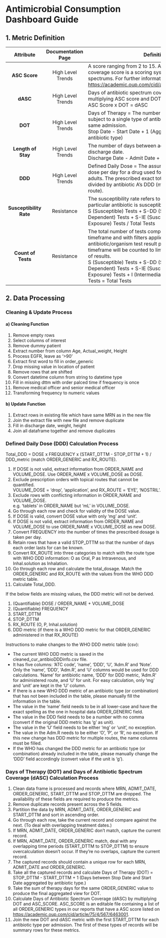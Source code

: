 # Antimicrobial Consumption Dashboard Guide

## 1. Metric Definition

| Attribute | Documentation Page| Definition | 
| :--------: | :--------: | -------- |
| **ASC Score** | High Level Trends| A score ranging from 2 to 15. Antibiotic spectrum coverage score is a scoring system for antibiotic spectrums. For further information please see https://academic.oup.com/cid/article/75/4/567/6463001 |
| **dASC** | High Level Trends|Days of antibiotic spectrum coverage is calculated by multiplying ASC score and DOT. <br>ASC Score x DOT = dASC |
| **DOT** | High Level Trends| Days of Therapy = The number of days a patient was subject to a single type of antibiotic treatment within the same admission. <br> Stop Date - Start Date + 1 (Aggregated by the same antibiotic type) | Days of Therapy = The number of days a patient was subject to a single type of antibiotic treatment within the same admission. <br> Stop Date - Start Date + 1 (Aggregated by the same antibiotic type) |
| **Length of Stay** | High Level Trends| The number of days between admission date and discharge date. <br> Discharge Date - Admit Date + 1 |
| **DDD** | High Level Trends| Defined Daily Dose = The assumed average maintenance dose per day for a drug used for its main indication in adults. The prescribed exact total dose of antibiotic A divided by antibiotic A’s DDD (match administration route). |
| **Susceptibility Rate** | Resistance | The susceptibility rate refers to the percentage that a particular antibiotic is susceptible to fighting infection. <br>S (Susceptible) Tests + S-DD (Susceptible Dose Dependent) Tests + S-IE (Susceptible Increased Exposure) Tests / Total Tests |
| **Count of Tests** | Resistance | The total number of tests completed during a specified timeframe and with filters applied. Only the first antibiotic/organism test result per patient in the given timeframe will be counted to limit duplication and inflation of results. <br>S (Susceptible) Tests + S-DD (Susceptible Dose Dependent) Tests + S-IE (Susceptible Increased Exposure) Tests + I (Intermediate) Tests + R (Resistant) Tests = Total Tests |

## 2. Data Processing

### Cleaning & Update Process
#### a) Cleaning Function
1. Remove empty rows
2. Select columns of interest
3. Remove dummy patient
4. Extract number from column Age, Actual_weight, Height
5. Process EGFR, leave as ‘>90’
6. Extract first word to fill in order_generic
7. Drop missing value in location of patient
8. Remove rows that are shifted
9. Convert datetime column from string to datetime type
10. Fill in missing dttm with order palced time if frequency is once
11. Remove medical officer and senior medical officer
12. Transforming frequency to numeric values

#### b) Update Function
1. Extract rows in existing file which have same MRN as in the new file
2. Join the extract file with new file and remove duplicate
3. Fill in discharge date, weight, height
4. Join all dataframe together and remove duplicates

### Defined Daily Dose (DDD) Calculation Process
Total_DDD = DOSE x FREQUENCY x (START_DTTM - STOP_DTTM + 1) / DDD_metric (match ORDER_GENERIC and RX_ROUTE).

1. If DOSE is not valid, extract information from ORDER_NAME and VOLUME_DOSE. Use ORDER_NAME x VOLUME_DOSE as DOSE.
2. Exclude prescription orders with topical routes that cannot be quantified. <br>VOLUME_DOSE = ‘drop’, ‘application’, and RX_ROUTE = ‘EYE’, ‘NOSTRIL’. 
3. Exclude rows with conflicting information in ORDER_NAME and VOLUME_DOSE. <br>e.g. ‘tablets’ in ORDER_NAME but ‘mL’ in VOLUME_DOSE. 
4. Go through each row and check for validity of the DOSE value.
5. If DOSE is valid, convert DOSE value with only ‘mg’ and ‘unit’.
6. If DOSE is not valid, extract information from ORDER_NAME and VOLUME_DOSE to use ORDER_NAME x VOLUME_DOSE as new DOSE. 
7. Convert FREQUENCY into the number of times the prescribed dosage is taken per day. 
8. Retain rows that have a valid STOP_DTTM so that the number of days each order lasts for can be known. 
9. Convert RX_ROUTE into three categories to match with the route type with WHO DDD information: O as Oral, P as Intravenous, and Inhal.solution as Inhalation. 
10. Go through each row and calculate the total_dosage. Match the ORDER_GENERIC and RX_ROUTE with the values from the WHO DDD metric table.
11. Calculate Total_DDD.

If the below fields are missing values, the DDD metric will not be derived.
1. (Quantifiable) DOSE / ORDER_NAME + VOLUME_DOSE
2. (Quantifiable) FREQUENCY
3. START_DTTM
4. STOP_DTTM
5. RX_ROUTE (O, P, Inhal.solution)
6. DDD metric (if there is a WHO DDD metric for that ORDER_GENERIC administered in that RX_ROUTE)
   
Instructions to make changes to the WHO DDD metric table (csv):
- The current WHO DDD metric is saved in the cleaned_cur_antibioDDDinfo.csv file.
- It has five columns: ‘ATC code’, ‘name’, ‘DDD’, ‘U’, ‘Adm.R’ and ‘Note’. Only the ‘name’, ‘DDD’, ‘Adm.R’, and ‘U’ columns would be used for DDD calculations. ‘Name’ for antibiotic name, ‘DDD’ for DDD metric, ‘Adm.R’ for administered route, and ‘U’ for unit. For easy calculation, only ‘mg’ and ‘unit’ are kept in the ‘U’ column.
- If there is a new WHO DDD metric of an antibiotic type (or combination) that has not been included in the table, please manually fill the information in the table.
- The value in the ‘name’ field needs to be in all lower-case and have the exact spelling as the one in hospital data ORDER_GENERIC field.
- The value in the DDD field needs to be a number with no comma (convert if the original DDD metric has ‘g’ as unit).
- The value in the ‘U’ field needs to be either ‘mg’ or ‘unit’, no exception.
- The value in the Adm.R needs to be either ‘O’, ‘P’, or ‘R’, no exception. If this new change has DDD metric for multiple routes, the name columns must be filled. 
- If the WHO has changed the DDD metric for an antibiotic type (or combination) already included in the table, please manually change the ‘DDD’ field accordingly (convert value if the unit is ‘g’).

### Days of Therapy (DOT) and Days of Antibiotic Spectrum Coverage (dASC) Calculation Process
1. Clean data frame is processed and records where MRN, ADMIT_DATE, ORDER_GENERIC, START_DTTM and STOP_DTTM are dropped. The availability of these fields are required to produce the metrics.
2. Remove duplicate records present across the 5 fields.
3. Partition the data by MRN, ADMIT_DATE, ORDER_GENERIC and START_DTTM and sort in ascending order.
4. Go through each row, take the current record and compare against the next. (To deal with overlapping treatment dates.)
5. If MRN, ADMIT_DATE, ORDER_GENERIC don’t match, capture the current record.
6. If MRN, ADMIT_DATE, ORDER_GENERIC match, deal with any overlapping time periods (START_DTTM to STOP_DTTM) to ensure overcalculation doesn’t occur. If they’re no overlaps, capture the current record.
7. The captured records should contain a unique row for each MRN, ADMIT_DATE and ORDER_GENERIC. 
8. Take all the captured records and calculate Days of Therapy (DOT) = STOP_DTTM - START_DTTM + 1 (Days between Stop Date and Start Date aggregated by antibiotic type.)
9. Take the sum of therapy days for the same ORDER_GENERIC value to produce the final aggregated view for DOT.
10. Calculate Days of Antibiotic Spectrum Coverage (dASC) by multiplying DOT and ASC_SCORE. ASC_SCORE is an editable file containing a list of all ORDER_GENERIC types in our reports that have a ASC score listed on https://academic.oup.com/cid/article/75/4/567/6463001.
11. Join the new DOT and dASC metric with the first START_DTTM for each antibiotic type per admission. The first of these types of records will be summary rows for these metrics.




